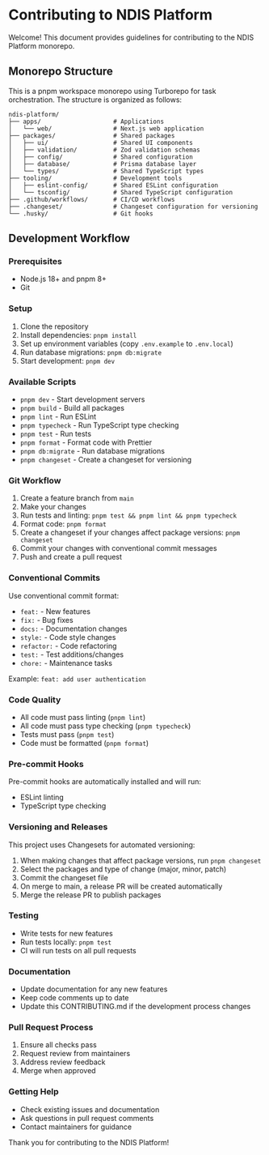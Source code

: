 # Contributing to NDIS Platform

Welcome! This document provides guidelines for contributing to the NDIS Platform monorepo.

## Monorepo Structure

This is a pnpm workspace monorepo using Turborepo for task orchestration. The structure is organized as follows:

```
ndis-platform/
├── apps/                    # Applications
│   └── web/                 # Next.js web application
├── packages/                # Shared packages
│   ├── ui/                  # Shared UI components
│   ├── validation/          # Zod validation schemas
│   ├── config/              # Shared configuration
│   ├── database/            # Prisma database layer
│   └── types/               # Shared TypeScript types
├── tooling/                 # Development tools
│   ├── eslint-config/       # Shared ESLint configuration
│   └── tsconfig/            # Shared TypeScript configuration
├── .github/workflows/       # CI/CD workflows
├── .changeset/              # Changeset configuration for versioning
└── .husky/                  # Git hooks
```

## Development Workflow

### Prerequisites

- Node.js 18+ and pnpm 8+
- Git

### Setup

1. Clone the repository
2. Install dependencies: `pnpm install`
3. Set up environment variables (copy `.env.example` to `.env.local`)
4. Run database migrations: `pnpm db:migrate`
5. Start development: `pnpm dev`

### Available Scripts

- `pnpm dev` - Start development servers
- `pnpm build` - Build all packages
- `pnpm lint` - Run ESLint
- `pnpm typecheck` - Run TypeScript type checking
- `pnpm test` - Run tests
- `pnpm format` - Format code with Prettier
- `pnpm db:migrate` - Run database migrations
- `pnpm changeset` - Create a changeset for versioning

### Git Workflow

1. Create a feature branch from `main`
2. Make your changes
3. Run tests and linting: `pnpm test && pnpm lint && pnpm typecheck`
4. Format code: `pnpm format`
5. Create a changeset if your changes affect package versions: `pnpm changeset`
6. Commit your changes with conventional commit messages
7. Push and create a pull request

### Conventional Commits

Use conventional commit format:

- `feat:` - New features
- `fix:` - Bug fixes
- `docs:` - Documentation changes
- `style:` - Code style changes
- `refactor:` - Code refactoring
- `test:` - Test additions/changes
- `chore:` - Maintenance tasks

Example: `feat: add user authentication`

### Code Quality

- All code must pass linting (`pnpm lint`)
- All code must pass type checking (`pnpm typecheck`)
- Tests must pass (`pnpm test`)
- Code must be formatted (`pnpm format`)

### Pre-commit Hooks

Pre-commit hooks are automatically installed and will run:
- ESLint linting
- TypeScript type checking

### Versioning and Releases

This project uses Changesets for automated versioning:

1. When making changes that affect package versions, run `pnpm changeset`
2. Select the packages and type of change (major, minor, patch)
3. Commit the changeset file
4. On merge to main, a release PR will be created automatically
5. Merge the release PR to publish packages

### Testing

- Write tests for new features
- Run tests locally: `pnpm test`
- CI will run tests on all pull requests

### Documentation

- Update documentation for any new features
- Keep code comments up to date
- Update this CONTRIBUTING.md if the development process changes

### Pull Request Process

1. Ensure all checks pass
2. Request review from maintainers
3. Address review feedback
4. Merge when approved

### Getting Help

- Check existing issues and documentation
- Ask questions in pull request comments
- Contact maintainers for guidance

Thank you for contributing to the NDIS Platform!